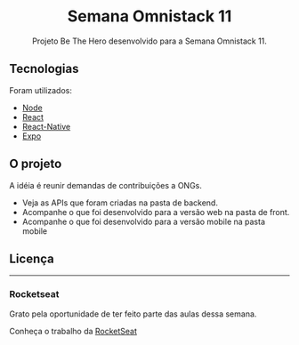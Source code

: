 # <div align="center">Semana Omnistack 11</div>  
<div align="center">Projeto Be The Hero desenvolvido para a Semana Omnistack 11.</div>  
</p>
</p>
<h2> Tecnologias </h2>
</p>
Foram utilizados:
<ul>
<li><a href="https://nodejs.org/en/">Node</a></li>
<li><a href="https://reactjs.org/">React</a></li>
<li><a href="https://reactnative.dev/">React-Native</a></li>
<li><a href="https://expo.io/">Expo</a></li>
</ul>
<h2> O projeto </h2>
</p>
A idéia é reunir demandas de contribuições a ONGs.
<ul>
<li>Veja as APIs que foram criadas na pasta de backend.</li>
<li>Acompanhe o que foi desenvolvido para a versão web na pasta de front.</li>
<li>Acompanhe o que foi desenvolvido para a versão mobile na pasta mobile</li>
</ul>
<h2> Licença </h2>
</p>
<hr>
<h3> Rocketseat </h3>
Grato pela oportunidade de ter feito parte das aulas dessa semana.</p> 
Conheça o trabalho da <a href="https://rocketseat.com.br/">RocketSeat</a>
